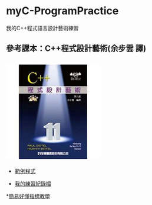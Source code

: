 # myC-ProgramPractice
我的C++程式語言設計藝術練習


參考課本：C++程式設計藝術(余步雲 譯)
--------------------------
![C++程式設計藝術](./image/README/C++程式設計藝術.jpg)
--------------------------
* [範例程式](sampleCode/README.md)

* [我的練習紀錄檔](chapterDemo/README.md)

*[簡易好懂指標教學](https://ithelp.ithome.com.tw/articles/10229956)